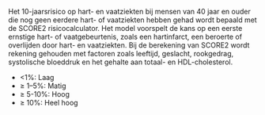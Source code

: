 Het 10-jaarsrisico op hart- en vaatziekten bij mensen van 40 jaar en ouder die nog geen eerdere hart- of vaatziekten hebben gehad wordt bepaald met de SCORE2 risicocalculator. Het model voorspelt de kans op een eerste ernstige hart- of vaatgebeurtenis, zoals een hartinfarct, een beroerte of overlijden door hart- en vaatziekten. Bij de berekening van SCORE2 wordt rekening gehouden met factoren zoals leeftijd, geslacht, rookgedrag, systolische bloeddruk en het gehalte aan totaal- en HDL-cholesterol.

- <1%: Laag
- ≥ 1–5%: Matig
- ≥ 5-10%: Hoog
- ≥ 10%: Heel hoog
